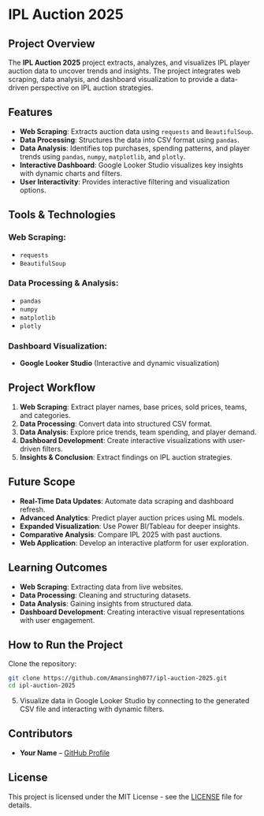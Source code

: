 # IPL Auction 2025

## Project Overview
The **IPL Auction 2025** project extracts, analyzes, and visualizes IPL player auction data to uncover trends and insights. The project integrates web scraping, data analysis, and dashboard visualization to provide a data-driven perspective on IPL auction strategies.

## Features
- **Web Scraping**: Extracts auction data using `requests` and `BeautifulSoup`.
- **Data Processing**: Structures the data into CSV format using `pandas`.
- **Data Analysis**: Identifies top purchases, spending patterns, and player trends using `pandas`, `numpy`, `matplotlib`, and `plotly`.
- **Interactive Dashboard**: Google Looker Studio visualizes key insights with dynamic charts and filters.
- **User Interactivity**: Provides interactive filtering and visualization options.

## Tools & Technologies
### Web Scraping:
- `requests`
- `BeautifulSoup`

### Data Processing & Analysis:
- `pandas`
- `numpy`
- `matplotlib`
- `plotly`

### Dashboard Visualization:
- **Google Looker Studio** (Interactive and dynamic visualization)

## Project Workflow
1. **Web Scraping**: Extract player names, base prices, sold prices, teams, and categories.
2. **Data Processing**: Convert data into structured CSV format.
3. **Data Analysis**: Explore price trends, team spending, and player demand.
4. **Dashboard Development**: Create interactive visualizations with user-driven filters.
5. **Insights & Conclusion**: Extract findings on IPL auction strategies.

## Future Scope
- **Real-Time Data Updates**: Automate data scraping and dashboard refresh.
- **Advanced Analytics**: Predict player auction prices using ML models.
- **Expanded Visualization**: Use Power BI/Tableau for deeper insights.
- **Comparative Analysis**: Compare IPL 2025 with past auctions.
- **Web Application**: Develop an interactive platform for user exploration.

## Learning Outcomes
- **Web Scraping**: Extracting data from live websites.
- **Data Processing**: Cleaning and structuring datasets.
- **Data Analysis**: Gaining insights from structured data.
- **Dashboard Development**: Creating interactive visual representations with user engagement.

## How to Run the Project
Clone the repository:
   ```sh
   git clone https://github.com/Amansingh077/ipl-auction-2025.git
   cd ipl-auction-2025
   ```

5. Visualize data in Google Looker Studio by connecting to the generated CSV file and interacting with dynamic filters.

## Contributors
- **Your Name** – [GitHub Profile](https://github.com/Amansingh077)

## License
This project is licensed under the MIT License - see the [LICENSE](LICENSE) file for details.
